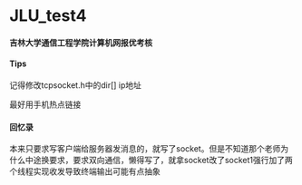 # JLU_test4
#### 吉林大学通信工程学院计算机网报优考核
#### Tips
记得修改tcpsocket.h中的dir[] ip地址 </br>  

最好用手机热点链接 </br>  

#### 回忆录
本来只要求写客户端给服务器发消息的，就写了socket。但是不知道那个老师为什么中途换要求，要求双向通信，懒得写了，就拿socket改了socket1强行加了两个线程实现收发导致终端输出可能有点抽象
